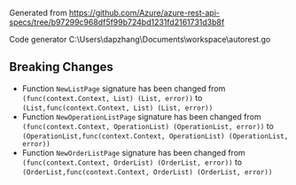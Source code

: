 
Generated from https://github.com/Azure/azure-rest-api-specs/tree/b97299c968df5f99b724bd1231fd2161731d3b8f

Code generator C:\Users\dapzhang\Documents\workspace\autorest.go

## Breaking Changes

- Function `NewListPage` signature has been changed from `(func(context.Context, List) (List, error))` to `(List,func(context.Context, List) (List, error))`
- Function `NewOperationListPage` signature has been changed from `(func(context.Context, OperationList) (OperationList, error))` to `(OperationList,func(context.Context, OperationList) (OperationList, error))`
- Function `NewOrderListPage` signature has been changed from `(func(context.Context, OrderList) (OrderList, error))` to `(OrderList,func(context.Context, OrderList) (OrderList, error))`

